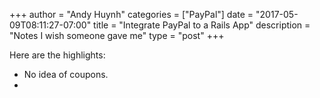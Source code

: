 +++
author = "Andy Huynh"
categories = ["PayPal"]
date = "2017-05-09T08:11:27-07:00"
title = "Integrate PayPal to a Rails App"
description = "Notes I wish someone gave me"
type = "post"
+++

Here are the highlights:

- No idea of coupons.
- 
